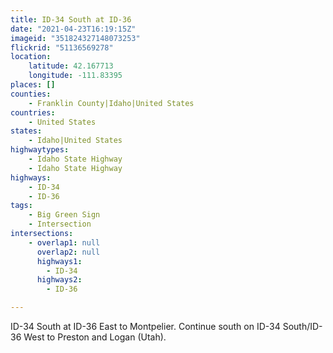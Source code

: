 ```yaml
---
title: ID-34 South at ID-36
date: "2021-04-23T16:19:15Z"
imageid: "351824327148073253"
flickrid: "51136569278"
location:
    latitude: 42.167713
    longitude: -111.83395
places: []
counties:
    - Franklin County|Idaho|United States
countries:
    - United States
states:
    - Idaho|United States
highwaytypes:
    - Idaho State Highway
    - Idaho State Highway
highways:
    - ID-34
    - ID-36
tags:
    - Big Green Sign
    - Intersection
intersections:
    - overlap1: null
      overlap2: null
      highways1:
        - ID-34
      highways2:
        - ID-36

---
```

ID-34 South at ID-36 East to Montpelier.  Continue south on ID-34 South/ID-36 West to Preston and Logan (Utah).
